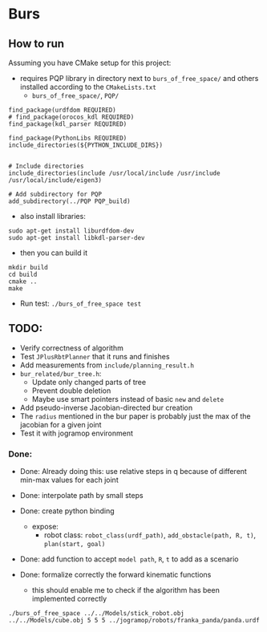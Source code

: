 # Burs

## How to run
Assuming you have CMake setup for this project:
- requires PQP library in directory next to `burs_of_free_space/` and others installed according to the `CMakeLists.txt`
  - `burs_of_free_space/`, `PQP/`

```
find_package(urdfdom REQUIRED)
# find_package(orocos_kdl REQUIRED)
find_package(kdl_parser REQUIRED)

find_package(PythonLibs REQUIRED)
include_directories(${PYTHON_INCLUDE_DIRS})


# Include directories
include_directories(include /usr/local/include /usr/include /usr/local/include/eigen3)

# Add subdirectory for PQP
add_subdirectory(../PQP PQP_build)
```
- also install libraries:
```
sudo apt-get install liburdfdom-dev
sudo apt-get install libkdl-parser-dev
```
- then you can build it

```
mkdir build
cd build
cmake ..
make
```

- Run test: `./burs_of_free_space test`


## TODO:
- Verify correctness of algorithm
- Test `JPlusRbtPlanner` that it runs and finishes
- Add measurements from `include/planning_result.h`
- `bur_related/bur_tree.h`: 
  - Update only changed parts of tree
  - Prevent double deletion
  - Maybe use smart pointers instead of basic `new` and `delete`
- Add pseudo-inverse Jacobian-directed bur creation
- The `radius` mentioned in the bur paper is probably just the max of the jacobian for a given joint
- Test it with jogramop environment

### Done:
- Done: Already doing this: use relative steps in q because of different min-max values for each joint
- Done: interpolate path by small steps
- Done: create python binding
  - expose:
    - robot class: `robot_class(urdf_path)`, `add_obstacle(path, R, t)`, `plan(start, goal)`

- Done: add function to accept `model path`, `R`, `t` to add as a scenario
- Done: formalize correctly the forward kinematic functions
  - this should enable me to check if the algorithm has been implemented correctly



`./burs_of_free_space ../../Models/stick_robot.obj ../../Models/cube.obj 5 5 5 ../jogramop/robots/franka_panda/panda.urdf `

